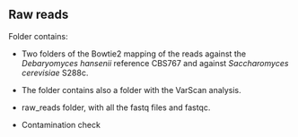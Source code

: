 ## Raw reads

Folder contains:

- Two folders of the Bowtie2 mapping of the reads against the *Debaryomyces hansenii* reference CBS767 and against *Saccharomyces cerevisiae* S288c.

- The folder contains also a folder with the VarScan analysis.
 
- raw_reads folder, with all the fastq files and fastqc.

- Contamination check
